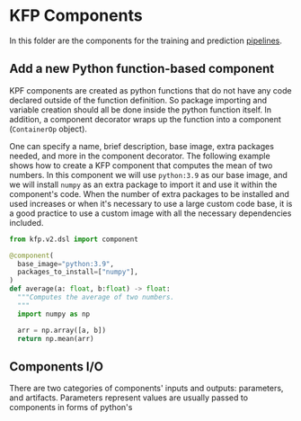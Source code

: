# KFP Components

In this folder are the components for the training and prediction [pipelines](../pipelines/README.md).

## Add a new Python function-based component

KPF components are created as python functions that do not have any code declared outside of the function definition. So package importing and variable creation should all be done inside the python function itself. In addition, a component decorator wraps up the function into a component (`ContainerOp` object).

One can specify a name, brief description, base image, extra packages needed, and more in the component decorator. The following example shows how to create a KFP component that computes the mean of two numbers. In this component we will use `python:3.9` as our base image, and we will install `numpy` as an extra package to import it and use it within the component's code. When the number of extra packages to be installed and used increases or when it's necessary to use a large custom code base, it is a good practice to use a custom image with all the necessary dependencies included.

```python
from kfp.v2.dsl import component

@component(
  base_image="python:3.9",
  packages_to_install=["numpy"],
)
def average(a: float, b:float) -> float:
  """Computes the average of two numbers.
  """
  import numpy as np

  arr = np.array([a, b])
  return np.mean(arr)
```

## Components I/O

There are two categories of components' inputs and outputs: parameters, and artifacts. Parameters represent values are usually passed to components in forms of python's
